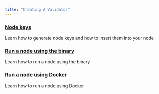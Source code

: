 ```yaml
---
title: "Creating A Validator"
---
```


<div class="docs-card-container">
   <div class="row row-cols-1 row-cols-md-3a g-4">
      <div class="col">
         <div class="card card-body h-100 d-flex flex-column" >
            <a href="/creating_a_validator/generate_and_insert_node_key" class="card-title card-link stretched-link">
               <h3>Node keys</h3>
            </a>
            <p class="card-text">Learn how to generate node keys and how to insert them into your node</p>
         </div>
      </div>
      <div class="col">
         <div class="card card-body h-100 d-flex flex-column">
            <a href="/creating_a_validator/run_node_using_binary" class="card-title card-link stretched-link">
               <h3>Run a node using the binary</h3>
            </a>
            <p class="card-text">Learn how to run a node using the binary</p>
         </div>
      </div>
      <div class="col">
         <div class="card card-body h-100 d-flex flex-column">
            <a href="/creating_a_validator/run_node_using_docker" class="card-title card-link stretched-link">
               <h3>Run a node using Docker</h3>
            </a>
            <p class="card-text">Learn how to run a node using Docker</p>
         </div>
      </div>
   </div>
</div>
